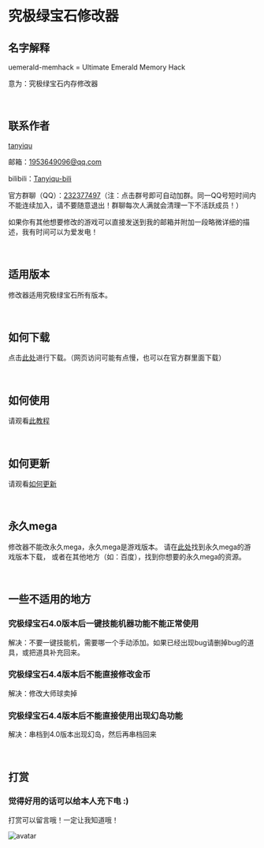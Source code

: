 # 究极绿宝石修改器

## 名字解释

uemerald-memhack = Ultimate Emerald Memory Hack

意为：究极绿宝石内存修改器

<br>

## 联系作者
[tanyiqu](https://github.com/tanyiqu)

邮箱：1953649096@qq.com

bilibili：[Tanyiqu-bili](https://space.bilibili.com/42337616)

官方群聊（QQ）：[232377497](https://qm.qq.com/cgi-bin/qm/qr?k=cTUnHVO9qldbUOZJD6yMCYdgsLwPKaXk&jump_from=webapi)（注：点击群号即可自动加群。同一QQ号短时间内不能连续加入，请不要随意退出！群聊每次人满就会清理一下不活跃成员！）

如果你有其他想要修改的游戏可以直接发送到我的邮箱并附加一段略微详细的描述，我有时间可以为爱发电！

<br>

## 适用版本
修改器适用究极绿宝石所有版本。

<br>

## 如何下载

点击[此处](https://github.com/tanyiqu/uemerald-memory-hack/releases)进行下载。（网页访问可能有点慢，也可以在官方群里面下载）

<br>

## 如何使用
请观看[此教程](https://www.bilibili.com/video/BV1cb411j7Ag)

<br>

## 如何更新
请观看[如何更新](https://www.bilibili.com/video/BV11i4y1G7aC)

<br>

## 永久mega
修改器不能改永久mega，永久mega是游戏版本。
请在[此处](https://tanyiqu.lanzous.com/b0cq6u7gd)找到永久mega的游戏版本下载，
或者在其他地方（如：百度），找到你想要的永久mega的资源。

<br>

## 一些不适用的地方
### 究极绿宝石4.0版本后一键技能机器功能不能正常使用

解决：不要一键技能机，需要哪一个手动添加。如果已经出现bug请删掉bug的道具，或把道具补充回来。

### 究极绿宝石4.4版本后不能直接修改金币
解决：修改大师球卖掉

### 究极绿宝石4.4版本后不能直接使用出现幻岛功能
解决：串档到4.0版本出现幻岛，然后再串档回来

<br>

## 打赏
### 觉得好用的话可以给本人充下电 :)

打赏可以留言哦！一定让我知道哦！

<!-- ![avatar](https://tanyiqu.github.io/UltimateEmeraldHack/MyMH/images/tip.png) -->
![avatar](https://tanyiqu.oss-cn-hangzhou.aliyuncs.com/imgs/tip.jpg)

<br>
